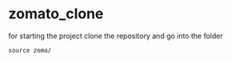 <!DOCTYPE html><html><?php echo hello?></html>

# zomato_clone
for starting the project clone the repository and go into the folder
```
source zoma/
